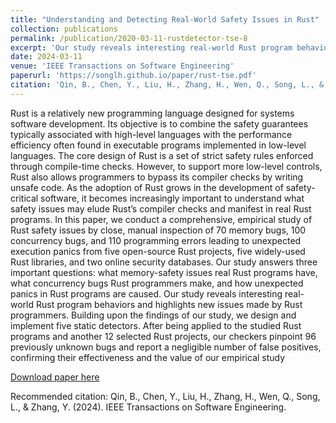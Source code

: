 ```yaml
---
title: "Understanding and Detecting Real-World Safety Issues in Rust"
collection: publications
permalink: /publication/2020-03-11-rustdetector-tse-8
excerpt: 'Our study reveals interesting real-world Rust program behaviors and new issues Rust programmers make.'
date: 2024-03-11
venue: 'IEEE Transactions on Software Engineering'
paperurl: 'https://songlh.github.io/paper/rust-tse.pdf'
citation: 'Qin, B., Chen, Y., Liu, H., Zhang, H., Wen, Q., Song, L., & Zhang, Y. (2024). IEEE Transactions on Software Engineering.'
---
```

Rust is a relatively new programming language designed for systems software development. Its objective is to combine the
safety guarantees typically associated with high-level languages with the performance efficiency often found in executable programs
implemented in low-level languages. The core design of Rust is a set of strict safety rules enforced through compile-time checks.
However, to support more low-level controls, Rust also allows programmers to bypass its compiler checks by writing unsafe code. As the
adoption of Rust grows in the development of safety-critical software, it becomes increasingly important to understand what safety issues
may elude Rust’s compiler checks and manifest in real Rust programs.
In this paper, we conduct a comprehensive, empirical study of Rust safety issues by close, manual inspection of 70 memory bugs, 100
concurrency bugs, and 110 programming errors leading to unexpected execution panics from five open-source Rust projects, five
widely-used Rust libraries, and two online security databases. Our study answers three important questions: what memory-safety issues
real Rust programs have, what concurrency bugs Rust programmers make, and how unexpected panics in Rust programs are caused.
Our study reveals interesting real-world Rust program behaviors and highlights new issues made by Rust programmers. Building upon
the findings of our study, we design and implement five static detectors. After being applied to the studied Rust programs and another 12
selected Rust projects, our checkers pinpoint 96 previously unknown bugs and report a negligible number of false positives, confirming
their effectiveness and the value of our empirical study

[Download paper here](https://songlh.github.io/paper/rust-tse.pdf)

Recommended citation: Qin, B., Chen, Y., Liu, H., Zhang, H., Wen, Q., Song, L., & Zhang, Y. (2024). IEEE Transactions on Software Engineering.